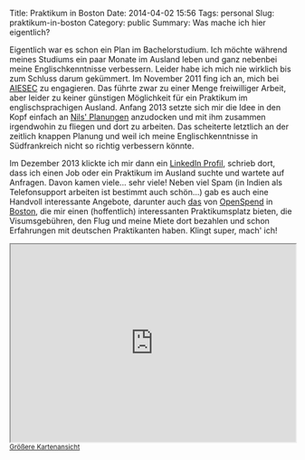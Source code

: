 Title: Praktikum in Boston
Date: 2014-04-02 15:56
Tags: personal
Slug: praktikum-in-boston
Category: public
Summary: Was mache ich hier eigentlich?

Eigentlich war es schon ein Plan im Bachelorstudium. Ich möchte während meines Studiums ein paar Monate im Ausland leben und ganz nebenbei meine Englischkenntnisse verbessern. Leider habe ich mich nie wirklich bis zum Schluss darum gekümmert. Im November 2011 fing ich an, mich bei [AIESEC](http://www.aiesec.de/hamburg) zu engagieren. Das führte zwar zu einer Menge freiwilliger Arbeit, aber leider zu keiner günstigen Möglichkeit für ein Praktikum im englischsprachigen Ausland. Anfang 2013 setzte sich mir die Idee in den Kopf einfach an [Nils' Planungen](http://vollscharf.wordpress.com) anzudocken und mit ihm zusammen irgendwohin zu fliegen und dort zu arbeiten. Das scheiterte letztlich an der zeitlich knappen Planung und weil ich meine Englischkenntnisse in Südfrankreich nicht so richtig verbessern könnte.

Im Dezember 2013 klickte ich mir dann ein [LinkedIn Profil](http://de.linkedin.com/in/timkraemer0), schrieb dort, dass ich einen Job oder ein Praktikum im Ausland suchte und wartete auf Anfragen. Davon kamen viele... sehr viele! Neben viel Spam (in Indien als Telefonsupport arbeiten ist bestimmt auch schön...) gab es auch eine Handvoll interessante Angebote, darunter auch [das](https://www.fb18.de/mybb/showthread.php?tid=13791&pid=125314#pid125314) von [OpenSpend](http://openspend.com) in [Boston](http://de.wikipedia.org/wiki/Boston), die mir einen (hoffentlich) interessanten Praktikumsplatz bieten, die Visumsgebühren, den Flug und meine Miete dort bezahlen und schon Erfahrungen mit deutschen Praktikanten haben. Klingt super, mach' ich!

<iframe style="width:100%;height:350px" src="https://maps.google.de/maps?f=q&amp;source=s_q&amp;hl=de&amp;geocode=&amp;q=Soldiers+Field+Road+1300,+Boston,+Massachusetts,+USA&amp;aq=&amp;sll=42.356958,-71.096649&amp;sspn=0.059113,0.132093&amp;t=h&amp;ie=UTF8&amp;hq=&amp;hnear=1300+Soldiers+Field+Rd,+Boston,+Massachusetts+02134,+USA&amp;z=14&amp;ll=42.363529,-71.140303&amp;output=embed"></iframe><br /><small><a href="https://maps.google.de/maps?f=q&amp;source=embed&amp;hl=de&amp;geocode=&amp;q=Soldiers+Field+Road+1300,+Boston,+Massachusetts,+USA&amp;aq=&amp;sll=42.356958,-71.096649&amp;sspn=0.059113,0.132093&amp;t=h&amp;ie=UTF8&amp;hq=&amp;hnear=1300+Soldiers+Field+Rd,+Boston,+Massachusetts+02134,+USA&amp;z=14&amp;ll=42.363529,-71.140303" style="width:100%">Größere Kartenansicht</a></small>
